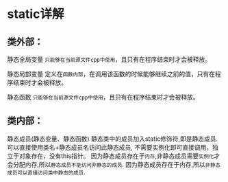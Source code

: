 # static详解

## 类外部：
静态全局变量
`只能够在当前源文件cpp中使用`，且只有在程序结束时才会被释放。

静态局部变量
定义在`函数内部`，在调用该函数的时候能够继续之前的值，只有在程序结束时才会被释放。

静态函数
`只能够在当前源文件cpp中使用`，且只有在程序结束时才会被释放。

## 类内部：

静态成员(静态变量、静态函数)
静态类中的成员加入static修饰符,即是静态成员.可以直接使用类名+静态成员名访问此静态成员,
不需要实例化即可直接调用，独立于对象存在，没有this指针。
因为静态成员存在于`内存`,非静态成员需要`实例化`才会分配内存,所以`静态成员不能访问非静态的成员`.
因为静态成员存在于内存,所以`非静态成员可以直接访问类中静态的成员`.
